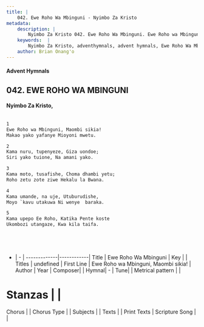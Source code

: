 ```yaml
---
title: |
    042. Ewe Roho Wa Mbinguni - Nyimbo Za Kristo
metadata:
    description: |
        Nyimbo Za Kristo 042. Ewe Roho Wa Mbinguni. Ewe Roho wa Mbinguni, Maombi sikia! Makao yako yafanye Mioyoni mwetu.  
    keywords:  |
        Nyimbo Za Kristo, adventhymnals, advent hymnals, Ewe Roho Wa Mbinguni, Ewe Roho wa Mbinguni, Maombi sikia!. 
    author: Brian Onang'o
---
```


#### Advent Hymnals
## 042. EWE ROHO WA MBINGUNI
####  Nyimbo Za Kristo,

```txt

1
Ewe Roho wa Mbinguni, Maombi sikia!
Makao yako yafanye Mioyoni mwetu.

2
Kama nuru, tupenyeze, Giza uondoe;
Siri yako tuione, Na amani yako.

3
Kama moto, tusafishe, Choma dhambi yetu;
Roho zetu zote ziwe Hekalu la Bwana.

4
Kama umande, na uje, Utuburudishe,
Moyo `kavu utakuwa Ni wenye  baraka.

5
Kama upepo Ee Roho, Katika Pente koste
Ukombozi utangaze, Kwa kila taifa.






```

- |   -  |
-------------|------------|
Title | Ewe Roho Wa Mbinguni |
Key |  |
Titles | undefined |
First Line | Ewe Roho wa Mbinguni, Maombi sikia! |
Author | 
Year | 
Composer| |
Hymnal|  - |
Tune|  |
Metrical pattern | |
# Stanzas |  |
Chorus |  |
Chorus Type |  |
Subjects | |
Texts |  |
Print Texts | 
Scripture Song |  |
    
